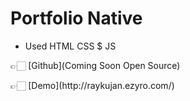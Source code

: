 # Portfolio Native

- Used HTML CSS $ JS

👉🏻 [Github](Coming Soon Open Source)
<p>👉🏻 [Demo](http://raykujan.ezyro.com/)<p>
